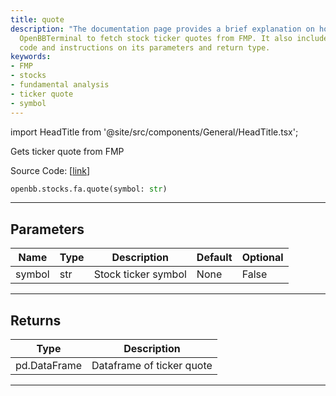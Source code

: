 ```yaml
---
title: quote
description: "The documentation page provides a brief explanation on how to use the"
  OpenBBTerminal to fetch stock ticker quotes from FMP. It also includes the source
  code and instructions on its parameters and return type.
keywords:
- FMP
- stocks
- fundamental analysis
- ticker quote
- symbol
---
```


import HeadTitle from '@site/src/components/General/HeadTitle.tsx';

<HeadTitle title="stocks.fa.quote - Reference | OpenBB SDK Docs" />

Gets ticker quote from FMP

Source Code: [[link](https://github.com/OpenBB-finance/OpenBBTerminal/tree/main/openbb_terminal/stocks/fundamental_analysis/fmp_model.py#L84)]

```python
openbb.stocks.fa.quote(symbol: str)
```

---

## Parameters

| Name | Type | Description | Default | Optional |
| ---- | ---- | ----------- | ------- | -------- |
| symbol | str | Stock ticker symbol | None | False |


---

## Returns

| Type | Description |
| ---- | ----------- |
| pd.DataFrame | Dataframe of ticker quote |
---
